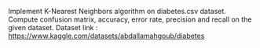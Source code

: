 Implement K-Nearest Neighbors algorithm on diabetes.csv dataset. Compute confusion
matrix, accuracy, error rate, precision and recall on the given dataset.
Dataset link : https://www.kaggle.com/datasets/abdallamahgoub/diabetes
